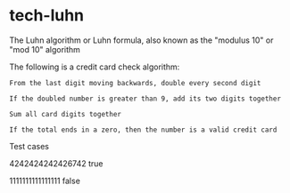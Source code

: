 # tech-luhn

The Luhn algorithm or Luhn formula, also known as the "modulus 10" or "mod 10" algorithm 

 

The following is a credit card check algorithm: 

    From the last digit moving backwards, double every second digit  

    If the doubled number is greater than 9, add its two digits together  

    Sum all card digits together  

    If the total ends in a zero, then the number is a valid credit card  

 

Test cases  

 

 4242424242426742 true  

 1111111111111111 false 
